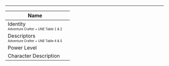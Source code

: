 ___

| Name |  |
|------------|---------------|
| Identity <br> <font size="1"> Adventure Crafter + UNE Table 1 & 2 |  |
| Descriptors <br> <font size="1"> Adventure Crafter + UNE Table 4 & 5 | |
| Power Level | |
| Character Description | |